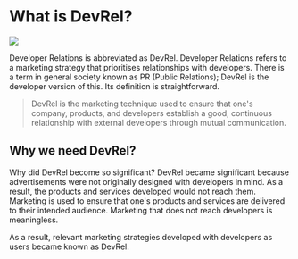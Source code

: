# What is DevRel?

  <img src="https://www.google.com/url?sa=i&url=https%3A%2F%2Fblog.deepgram.com%2Fwhat-is-devrel-a-deepgram-approach%2F&psig=AOvVaw2JSLY0TixLspDcSvu8fLKD&ust=1680246532782000&source=images&cd=vfe&ved=0CBAQjRxqFwoTCIjHtqCMg_4CFQAAAAAdAAAAABAF">

Developer Relations is abbreviated as DevRel. Developer Relations refers to a marketing strategy that prioritises relationships with developers. There is a term in general society known as PR (Public Relations); DevRel is the developer version of this. Its definition is straightforward.

> DevRel is the marketing technique used to ensure that one's company, products, and developers establish a good, continuous relationship with external developers through mutual communication.


## Why we need DevRel?

Why did DevRel become so significant? DevRel became significant because advertisements were not originally designed with developers in mind. As a result, the products and services developed would not reach them. Marketing is used to ensure that one's products and services are delivered to their intended audience. Marketing that does not reach developers is meaningless.

As a result, relevant marketing strategies developed with developers as users became known as DevRel.